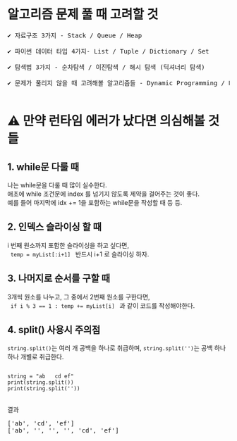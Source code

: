 # 알고리즘 문제 풀 때 고려할 것
<pre>
✔️ 자료구조 3가지 - Stack / Queue / Heap  
   
✔️ 파이썬 데이터 타입 4가지- List / Tuple / Dictionary / Set   
   
✔️ 탐색법 3가지 - 순차탐색 / 이진탐색 / 해시 탐색 (딕셔너리 탐색)   
   
✔️ 문제가 풀리지 않을 때 고려해볼 알고리즘들 - Dynamic Programming / Prefix Sum / Two Pointer
   
</pre>
# ⚠️ 만약 런타임 에러가 났다면 의심해볼 것들
## 1. while문 다룰 때
나는 while문을 다룰 때 많이 실수한다.   
애초에 while 조건문에 index 를 넘기지 않도록 제약을 걸어주는 것이 좋다.   
예를 들어 마지막에 idx += 1을 포함하는 while문을 작성할 때 등 등.   
## 2. 인덱스 슬라이싱 할 때
i 번째 원소까지 포함한 슬라이싱을 하고 싶다면,   
<code> temp = myList[:i+1] </code> 반드시 i+1 로 슬라이싱 하자.
## 3. 나머지로 순서를 구할 때
3개씩 원소를 나누고, 그 중에서 2번째 원소를 구한다면,   
<code> if i % 3 == 1 : temp += myList[i] </code> 과 같이 코드를 작성해야한다.
## 4. split() 사용시 주의점
<code>string.split()</code>는 여러 개 공백을 하나로 취급하며, <code>string.split('')</code>는 공백 하나 하나 개별로 취급한다.
<pre>
<code>
string = "ab   cd ef"
print(string.split())
print(string.split(''))
</code>
</pre>
결과
<pre>
['ab', 'cd', 'ef']
['ab', '', '', '', 'cd', 'ef']
</pre>

